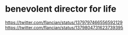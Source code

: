 # benevolent director for life

https://twitter.com/flancian/status/1379797466556592129
https://twitter.com/flancian/status/1379804731623739395

